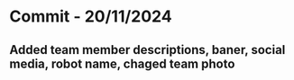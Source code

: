 # Commit - 20/11/2024

## Added team member descriptions, baner, social media, robot name, chaged team photo